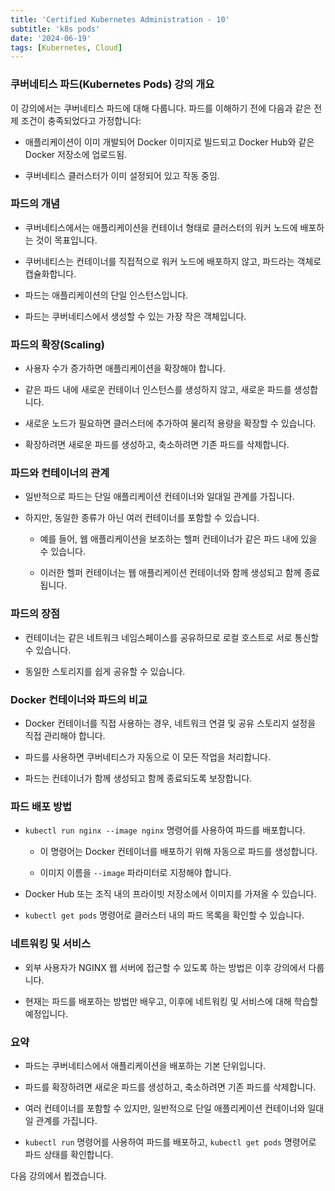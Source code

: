 ```yaml
---
title: 'Certified Kubernetes Administration - 10'
subtitle: 'k8s pods'
date: '2024-06-19'
tags: [Kubernetes, Cloud]
---
```


### 쿠버네티스 파드(Kubernetes Pods) 강의 개요

이 강의에서는 쿠버네티스 파드에 대해 다룹니다. 파드를 이해하기 전에 다음과 같은 전제 조건이 충족되었다고 가정합니다:

- 애플리케이션이 이미 개발되어 Docker 이미지로 빌드되고 Docker Hub와 같은 Docker 저장소에 업로드됨.

- 쿠버네티스 클러스터가 이미 설정되어 있고 작동 중임.

### 파드의 개념

- 쿠버네티스에서는 애플리케이션을 컨테이너 형태로 클러스터의 워커 노드에 배포하는 것이 목표입니다.

- 쿠버네티스는 컨테이너를 직접적으로 워커 노드에 배포하지 않고, 파드라는 객체로 캡슐화합니다.

- 파드는 애플리케이션의 단일 인스턴스입니다.

- 파드는 쿠버네티스에서 생성할 수 있는 가장 작은 객체입니다.

### 파드의 확장(Scaling)

- 사용자 수가 증가하면 애플리케이션을 확장해야 합니다.

- 같은 파드 내에 새로운 컨테이너 인스턴스를 생성하지 않고, 새로운 파드를 생성합니다.

- 새로운 노드가 필요하면 클러스터에 추가하여 물리적 용량을 확장할 수 있습니다.

- 확장하려면 새로운 파드를 생성하고, 축소하려면 기존 파드를 삭제합니다.

### 파드와 컨테이너의 관계

- 일반적으로 파드는 단일 애플리케이션 컨테이너와 일대일 관계를 가집니다.

- 하지만, 동일한 종류가 아닌 여러 컨테이너를 포함할 수 있습니다.
  
  - 예를 들어, 웹 애플리케이션을 보조하는 헬퍼 컨테이너가 같은 파드 내에 있을 수 있습니다.
  
  - 이러한 헬퍼 컨테이너는 웹 애플리케이션 컨테이너와 함께 생성되고 함께 종료됩니다.

### 파드의 장점

- 컨테이너는 같은 네트워크 네임스페이스를 공유하므로 로컬 호스트로 서로 통신할 수 있습니다.

- 동일한 스토리지를 쉽게 공유할 수 있습니다.

### Docker 컨테이너와 파드의 비교

- Docker 컨테이너를 직접 사용하는 경우, 네트워크 연결 및 공유 스토리지 설정을 직접 관리해야 합니다.

- 파드를 사용하면 쿠버네티스가 자동으로 이 모든 작업을 처리합니다.

- 파드는 컨테이너가 함께 생성되고 함께 종료되도록 보장합니다.

### 파드 배포 방법

- `kubectl run nginx --image nginx` 명령어를 사용하여 파드를 배포합니다.
  
  - 이 명령어는 Docker 컨테이너를 배포하기 위해 자동으로 파드를 생성합니다.
  
  - 이미지 이름을 `--image` 파라미터로 지정해야 합니다.

- Docker Hub 또는 조직 내의 프라이빗 저장소에서 이미지를 가져올 수 있습니다.

- `kubectl get pods` 명령어로 클러스터 내의 파드 목록을 확인할 수 있습니다.

### 네트워킹 및 서비스

- 외부 사용자가 NGINX 웹 서버에 접근할 수 있도록 하는 방법은 이후 강의에서 다룹니다.

- 현재는 파드를 배포하는 방법만 배우고, 이후에 네트워킹 및 서비스에 대해 학습할 예정입니다.

### 요약

- 파드는 쿠버네티스에서 애플리케이션을 배포하는 기본 단위입니다.

- 파드를 확장하려면 새로운 파드를 생성하고, 축소하려면 기존 파드를 삭제합니다.

- 여러 컨테이너를 포함할 수 있지만, 일반적으로 단일 애플리케이션 컨테이너와 일대일 관계를 가집니다.

- `kubectl run` 명령어를 사용하여 파드를 배포하고, `kubectl get pods` 명령어로 파드 상태를 확인합니다.

다음 강의에서 뵙겠습니다.
